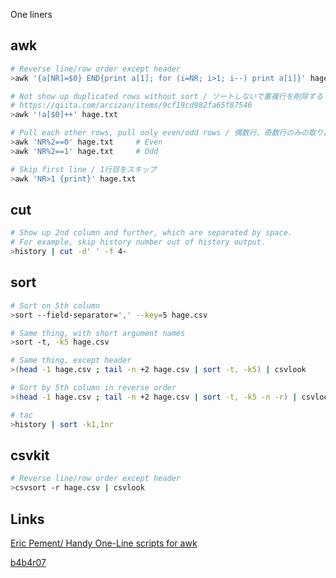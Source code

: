 One liners

## awk

```sh
# Reverse line/row order except header
>awk '{a[NR]=$0} END{print a[1]; for (i=NR; i>1; i--) print a[i]}' hage.csv

# Not show up duplicated rows without sort / ソートしないで重複行を削除する
# https://qiita.com/arcizan/items/9cf19cd982fa65f87546
>awk '!a[$0]++' hage.txt

# Pull each other rows, pull only even/odd rows / 偶数行、奇数行のみの取り出し。
>awk 'NR%2==0' hage.txt     # Even
>awk 'NR%2==1' hage.txt     # Odd

# Skip first line / 1行目をスキップ
>awk 'NR>1 {print}' hage.txt
```

## cut

```sh
# Show up 2nd column and further, which are separated by space.
# For example, skip history number out of history output.
>history | cut -d' ' -f 4-
```

## sort

```sh
# Sort on 5th column
>sort --field-separator=',' --key=5 hage.csv

# Same thing, with short argument names
>sort -t, -k5 hage.csv

# Same thing, except header
>(head -1 hage.csv ; tail -n +2 hage.csv | sort -t, -k5) | csvlook

# Sort by 5th column in reverse order
>(head -1 hage.csv ; tail -n +2 hage.csv | sort -t, -k5 -n -r) | csvlook

# tac
>history | sort -k1,1nr
```

## csvkit

```sh
# Reverse line/row order except header
>csvsort -r hage.csv | csvlook
```

## Links

[Eric Pement/ Handy One-Line scripts for awk](http://www.pement.org/awk/awk1line.txt)

[b4b4r07](https://qiita.com/b4b4r07/items/45d34a434f05aa896d69)
